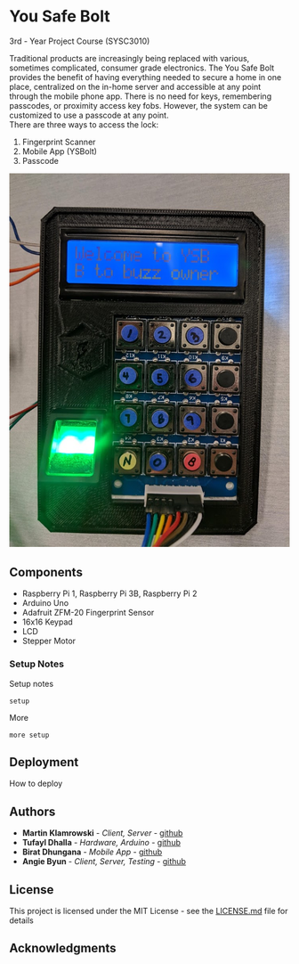 # You Safe Bolt

3rd - Year Project Course (SYSC3010)

Traditional products are increasingly being replaced with various, sometimes complicated, consumer grade electronics. The You Safe Bolt provides the benefit of having everything needed to secure a home in one place, centralized on the in-home server and accessible at any point through the mobile phone app. There is no need for keys, remembering passcodes, or proximity access key fobs. However, the system can be customized to use a passcode at any point.  
There are three ways to access the lock:  
 1) Fingerprint Scanner 
 2) Mobile App (YSBolt) 
 3) Passcode 


![alt text](https://github.com/martinklamrowski/You_Safe_Bolt/blob/master/misc/readme.jpg)


## Components

* Raspberry Pi 1, Raspberry Pi 3B, Raspberry Pi 2
* Arduino Uno
* Adafruit ZFM-20 Fingerprint Sensor
* 16x16 Keypad
* LCD
* Stepper Motor


### Setup Notes

Setup notes

```
setup
```

More

```
more setup
```

## Deployment

How to deploy

## Authors

* **Martin Klamrowski** - *Client, Server* - [github](https://github.com/martinklamrowski)
* **Tufayl Dhalla** - *Hardware, Arduino* - [github](https://github.com/tufayldhalla)
* **Birat Dhungana** - *Mobile App* - [github](https://github.com/birat7)
* **Angie Byun** - *Client, Server, Testing* - [github](https://github.com/angiebyun)

## License

This project is licensed under the MIT License - see the [LICENSE.md](LICENSE.md) file for details

## Acknowledgments